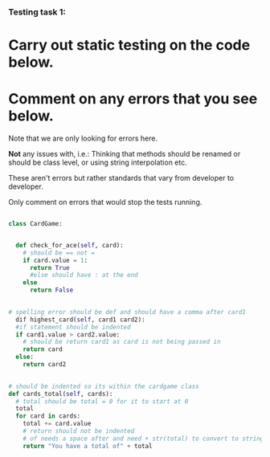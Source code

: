 ### Testing task 1:

# Carry out static testing on the code below.
# Comment on any errors that you see below.

Note that we are only looking for errors here.

**Not** any issues with, i.e.: 
Thinking that methods should be renamed or should be class level, or using string interpolation etc. 

These aren't errors but rather standards that vary from developer to developer. 

Only comment on errors that would stop the tests running.

```python

class CardGame:


  def check_for_ace(self, card):
    # should be == not =
    if card.value = 1:
      return True
      #else should have : at the end
    else
      return False
   

# spelling error should be def and should have a comma after card1
  dif highest_card(self, card1 card2):
  #if statement should be indented
  if card1.value > card2.value:
    # should be return card1 as card is not being passed in
    return card
  else:
    return card2
  

# should be indented so its within the cardgame class
def cards_total(self, cards):
  # total should be total = 0 for it to start at 0
  total
  for card in cards:
    total += card.value
    # return should not be indented
    # of needs a space after and need + str(total) to convert to string
    return "You have a total of" + total
  
```
